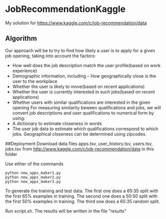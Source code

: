 # JobRecommendationKaggle
My solution for https://www.kaggle.com/c/job-recommendation/data

## Algorithm
Our approach will be to try to find how likely a user is to apply for a given job opening, taking into account the
factors:
* How well does the job description match the user profile(based on work experience)
* Demographic information, including – How geographically close is the user to the workplace
* Whether the user is likely to move(based on recent applications)
* Whether the user is currently interested in such jobs(based on recent applications)
* Whether users with similar qualifications are interested in the given opening
For measuring similarity beween qualifications and jobs, we will convert job descriptions and user qualifications to numerical form by using:
* A dictionary to estimate closeness in words
* The user job data to estimate which qualifications correspond to which jobs.
Geographical closeness can be determined using zipcodes.

##Deployment
Download data files apps.tsv, user_history.tsv, users.tsv, jobs.tsv from http://www.kaggle.com/c/job-recommendation/data in this folder

Use either of the commands
```
python new_apps_maker1.py 
python new_apps_maker2.py
python new_apps_maker3.py
```

To generate the training and test data.
The first one does a 65:35 split with the first 65% examples in training.
The second one does a 50:50 split with the first 50% examples in training.
The third one does a 65:35 random split.

Run script.sh.
The results will be written in the file "results"
